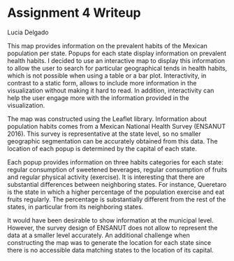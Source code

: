 Assignment 4 Writeup
================
Lucia Delgado

This map provides information on the prevalent habits of the Mexican population per state. Popups for each state display information on prevalent health habits. I decided to use an interactive map to display this information to allow the user to search for particular geographical tends in health habits, which is not possible when using a table or a bar plot. Interactivity, in contrast to a static form, allows to include more information in the visualization without making it hard to read. In addition, interactivity can help the user engage more with the information provided in the visualization.

The map was constructed using the Leaflet library. Information about population habits comes from a Mexican National Health Survey (ENSANUT 2016). This survey is representative at the state level, so no smaller geographic segmentation can be accurately obtained from this data. The location of each popup is determined by the capital of each state.

Each popup provides information on three habits categories for each state: regular consumption of sweetened beverages, regular consumption of fruits and regular physical activity (exercise). It is interesting that there are substantial differences between neighboring states. For instance, Queretaro is the state in which a higher percentage of the population exercise and eat fruits regularly. The percentage is substantially different from the rest of the states, in particular from its neighboring states.

It would have been desirable to show information at the municipal level. However, the survey design of ENSANUT does not allow to represent the data at a smaller level accurately. An additional challenge when constructing the map was to generate the location for each state since there is no accessible data matching states to the location of its capital.
